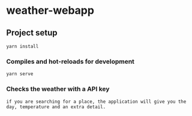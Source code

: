 # weather-webapp 

## Project setup
```
yarn install
```

### Compiles and hot-reloads for development
```
yarn serve
```

### Checks the weather with a API key
```
if you are searching for a place, the application will give you the day, temperature and an extra detail. 
```



